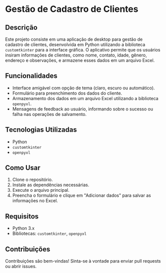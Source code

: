 # Gestão de Cadastro de Clientes

## Descrição
Este projeto consiste em uma aplicação de desktop para gestão de cadastro de clientes, desenvolvida em Python utilizando a biblioteca `customtkinter` para a interface gráfica. O aplicativo permite que os usuários insiram informações de clientes, como nome, contato, idade, gênero, endereço e observações, e armazene esses dados em um arquivo Excel.

## Funcionalidades
- Interface amigável com opção de tema (claro, escuro ou automático).
- Formulário para preenchimento dos dados do cliente.
- Armazenamento dos dados em um arquivo Excel utilizando a biblioteca `openpyxl`.
- Mensagens de feedback ao usuário, informando sobre o sucesso ou falha nas operações de salvamento.

## Tecnologias Utilizadas
- Python
- `customtkinter`
- `openpyxl`

## Como Usar
1. Clone o repositório.
2. Instale as dependências necessárias.
3. Execute o arquivo principal.
4. Preencha o formulário e clique em "Adicionar dados" para salvar as informações no Excel.

## Requisitos
- Python 3.x
- Bibliotecas: `customtkinter`, `openpyxl`

## Contribuições
Contribuições são bem-vindas! Sinta-se à vontade para enviar pull requests ou abrir issues.

